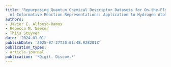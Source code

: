 ```yaml
---
title: 'Repurposing Quantum Chemical Descriptor Datasets for On-the-Fly Generation
  of Informative Reaction Representations: Application to Hydrogen Atom Transfer Reactions'
authors:
- Javier E. Alfonso-Ramos
- Rebecca M. Neeser
- Thijs Stuyver
date: '2024-01-01'
publishDate: '2025-07-27T20:01:48.928201Z'
publication_types:
- article-journal
publication: '*Digit. Discov.*'
---
```

